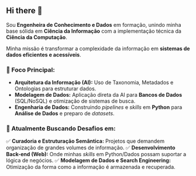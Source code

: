 ## Hi there 👋

Sou **Engenheira de Conhecimento e Dados** em formação, unindo minha base sólida em **Ciência da Informação** com a implementação técnica da **Ciência da Computação**.

Minha missão é transformar a complexidade da informação em **sistemas de dados eficientes e acessíveis**.

### 🔭 Foco Principal: 
- **Arquitetura da Informação (AI):** Uso de Taxonomia, Metadados e Ontologias para estruturar dados.
- **Modelagem de Dados:** Aplicação direta da AI para **Bancos de Dados** (SQL/NoSQL) e otimização de sistemas de busca.
- **Engenharia de Dados:** Construindo *pipelines* e *skills* em **Python** para **Análise de Dados** e preparo de *datasets*.

### 🌱 Atualmente Buscando Desafios em:

✅ **Curadoria e Estruturação Semântica:** Projetos que demandem organização de grandes volumes de informação.
✅ **Desenvolvimento Back-end (Web):** Onde minhas *skills* em Python/Dados possam suportar a lógica de negócios.
✅ **Modelagem de Dados e Search Engineering:** Otimização da forma como a informação é armazenada e recuperada.

